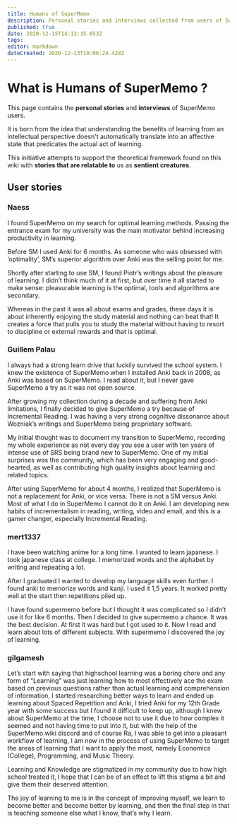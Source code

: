 ```yaml
---
title: Humans of SuperMemo
description: Personal stories and interviews collected from users of SuperMemo.
published: true
date: 2020-12-15T14:13:15.653Z
tags: 
editor: markdown
dateCreated: 2020-12-13T10:06:24.428Z
---
```


# What is Humans of SuperMemo ?

This page contains the **personal stories** and **interviews** of SuperMemo users.

It is born from the idea that understanding the benefits of learning from an intellectual perspective doesn't automatically translate into an affective state that predicates the actual act of learning.

This initiative attempts to support the theoretical framework found on this wiki with **stories that are relatable to** us as **sentient creatures**.

## User stories

### Naess

I found SuperMemo on my search for optimal learning methods. Passing the entrance exam for my university was the main motivator behind increasing productivity in learning.

Before SM I used Anki for 6 months. As someone who was obsessed with ‘optimality’, SM’s superior algorithm over Anki was the selling point for me.

Shortly after starting to use SM, I found Piotr’s writings about the pleasure of learning. I didn’t think much of it at first, but over time it all started to make sense: pleasurable learning is the optimal, tools and algorithms are secondary.

Whereas in the past it was all about exams and grades, these days it is about inherently enjoying the study material and nothing can beat that! It creates a force that pulls you to study the material without having to resort to discipline or external rewards and that is optimal.

### Guillem Palau

I always had a strong learn drive that luckily survived the school system. I knew the existence of SuperMemo when I installed Anki back in 2008, as Anki was based on SuperMemo. I read about it, but I never gave SuperMemo a try as it was not open source.

After growing my collection during a decade and suffering from Anki limitations, I finally decided to give SuperMemo a try because of Incremental Reading. I was having a very strong cognitive dissonance about Wozniak’s writings and SuperMemo being proprietary software.

My initial thought was to document my transition to SuperMemo, recording my whole experience as not every day you see a user with ten years of intense use of SRS being brand new to SuperMemo. One of my initial surprises was the community, which has been very engaging and good-hearted, as well as contributing high quality insights about learning and related topics.

After using SuperMemo for about 4 months, I realized that SuperMemo is not a replacement for Anki, or vice versa. There is not a SM versus Anki. Most of what I do in SuperMemo I cannot do it on Anki. I am developing new habits of incrementalism in reading, writing, video and email, and this is a gamer changer, especially Incremental Reading.

### mert1337

I have been watching anime for a long time. I wanted to learn japanese. I took japanese class at college. I memorized words and the alphabet by writing and repeating a lot.

After I graduated I wanted to develop my language skills even further. I found anki to memorize words and kanji. I used it 1,5 years. It worked pretty well at the start then repetitions piled up.

I have found supermemo before but I thought it was complicated so I didn’t use it for like 6 months. Then I decided to give supermemo a chance. It was the best decision. At first it was hard but I got used to it. Now I read and learn about lots of different subjects. With supermemo I discovered the joy of learning.

### gilgamesh

Let’s start with saying that highschool learning was a boring chore and any form of “Learning” was just learning how to most effectively ace the exam based on previous questions rather than actual learning and comprehension of information, I started researching better ways to learn and ended up learning about Spaced Repetition and Anki, I tried Anki for my 12th Grade year with some success but I found it difficult to keep up, although I knew about SuperMemo at the time, I choose not to use it due to how complex it seemed and not having time to put into it, but with the help of the SuperMemo.wiki discord and of course Ra, I was able to get into a pleasant workflow of learning, I am now in the process of using SuperMemo to target the areas of learning that I want to apply the most, namely Economics (College), Programming, and Music Theory.

Learning and Knowledge are stigmatized in my community due to how high school treated it, I hope that I can be of an effect to lift this stigma a bit and give them their deserved attention.

The joy of learning to me is in the concept of improving myself, we learn to become better and become better by learning, and then the final step in that is teaching someone else what I know, that’s why I learn.
